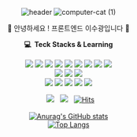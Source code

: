 
<div align="center">
  
![header](https://capsule-render.vercel.app/api?type=Waving&text=Lee&&fontColor=e2e2e2)
![computer-cat (1)](https://github.com/sueWavy/sueWavy/assets/148526219/80c94173-3949-463e-92e6-efc092eebf5a)


 👾 안녕하세요 ! 프론트엔드 이수광입니다 👾



**💻 &nbsp;Teck Stacks & Learning** <br/><br/>
<a href="버튼을 눌렀을 때 이동할 링크" target="_blank"><img src="https://img.shields.io/badge/HTML-black?style=HTML&logo=HTML5&logoColor=E34F26"/></a>
<a href="버튼을 눌렀을 때 이동할 링크" target="_blank"><img src="https://img.shields.io/badge/CSS-black?style=CSS3&logo=CSS3&logoColor=1572B6"/></a>
<a href="버튼을 눌렀을 때 이동할 링크" target="_blank"><img src="https://img.shields.io/badge/JavaScript-black?style=JS&logo=JavaScript&logoColor=F7DF1E"/></a>
<a href="버튼을 눌렀을 때 이동할 링크" target="_blank"><img src="https://img.shields.io/badge/TypeScript-black?style=typeScript&logo=TypeScript&logoColor=3178C6"/></a>
<a href="버튼을 눌렀을 때 이동할 링크" target="_blank"><img src="https://img.shields.io/badge/React-black?style=React&logo=React&logoColor=61DAFB"/></a>
<a href="버튼을 눌렀을 때 이동할 링크" target="_blank"><img src="https://img.shields.io/badge/React_Query-black?style=reactquery&logo=reactquery&logoColor=FF4154"/></a>
<a href="버튼을 눌렀을 때 이동할 링크" target="_blank"><img src="https://img.shields.io/badge/React_Router-black?style=reactrouter&logo=reactrouter&logoColor=CA4245"/></a>
<a href="버튼을 눌렀을 때 이동할 링크" target="_blank"><img src="https://img.shields.io/badge/Recoil-black?style=recoil&logo=recoil&logoColor=3578E5"/></a>
<a href="버튼을 눌렀을 때 이동할 링크" target="_blank"><img src="https://img.shields.io/badge/Axios-black?style=axios&logo=axios&logoColor=5A29E4"/></a>
<br/>
<a href="버튼을 눌렀을 때 이동할 링크" target="_blank"><img src="https://img.shields.io/badge/Sass-black?style=Sass&logo=Sass&logoColor=CC6699"/></a>
<a href="버튼을 눌렀을 때 이동할 링크" target="_blank"><img src="https://img.shields.io/badge/Styled_Components-black?style=styledcomponents&logo=styledcomponents&logoColor=DB7093"/></a>
<a href="버튼을 눌렀을 때 이동할 링크" target="_blank"><img src="https://img.shields.io/badge/TailwindCSS-black?style=tailwindcss&logo=tailwindcss&logoColor=06B6D4"/></a>
<br/>
<a href="버튼을 눌렀을 때 이동할 링크" target="_blank"><img src="https://img.shields.io/badge/Notion-black?style=notion&logo=notion&logoColor=white"/></a>
<a href="버튼을 눌렀을 때 이동할 링크" target="_blank"><img src="https://img.shields.io/badge/Git-black?style=git&logo=git&logoColor=F05032"/></a>
<a href="버튼을 눌렀을 때 이동할 링크" target="_blank"><img src="https://img.shields.io/badge/GitHub-black?style=github&logo=github&logoColor=white"/></a>
<a href="버튼을 눌렀을 때 이동할 링크" target="_blank"><img src="https://img.shields.io/badge/Trello-black?style=trello&logo=trello&logoColor=0052CC"/></a>
<a href="버튼을 눌렀을 때 이동할 링크" target="_blank"><img src="https://img.shields.io/badge/Jira-black?style=Jira&logo=Jira&logoColor=0052CC"/></a>
<br/>
<div align="center">
  
 &nbsp;
<a href="https://sue97.tistory.com/" target="_blank"><img src="https://img.shields.io/badge/Blog-e2e2e2?style=tistory&logo=tistory&logoColor=black"/></a> &nbsp;
<a href="" target="_blank"><img src="https://img.shields.io/badge/sueboi0311@gmail.com-e2e2e2?style=gmail&logo=gmail&logoColor=black"/></a> &nbsp;
[![Hits](https://hits.seeyoufarm.com/api/count/incr/badge.svg?url=https%3A%2F%2Fgithub.com%2FsueWavy&count_bg=%23B262B7&title_bg=%23464646&icon=ghostery.svg&icon_color=%23E7E7E7&title=Hi&edge_flat=false)](https://hits.seeyoufarm.com)
<br/><br/>
[![Anurag's GitHub stats](https://github-readme-stats.vercel.app/api?username=sueWavy)](https://github.com/sueWavy/github-readme-stats)<br/>
[![Top Langs](https://github-readme-stats.vercel.app/api/top-langs/?username=sueWavy&layout=compact)](https://github.com/sueWavy/github-readme-stats)


</div>
</div>
